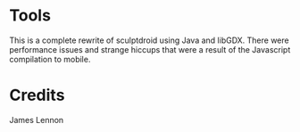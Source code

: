 Tools
=====

This is a complete rewrite of sculptdroid using Java and libGDX. There were performance issues and
strange hiccups that were a result of the Javascript compilation to mobile.



Credits
=======

James Lennon